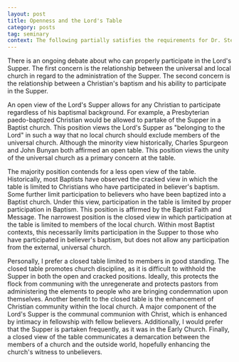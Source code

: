 ```yaml
---
layout: post
title: Openness and the Lord's Table
category: posts
tag: seminary
context: The following partially satisfies the requirements for Dr. Stephen Eccher's Christian Theology III class at Southeastern Baptist Theological Seminary.
---
```


There is an ongoing debate about who can properly participate in the Lord's Supper. The first concern is the relationship between the universal and local church in regard to the administration of the Supper. The second concern is the relationship between a Christian's baptism and his ability to participate in the Supper.

An open view of the Lord's Supper allows for any Christian to participate regardless of his baptismal background. For example, a Presbyterian paedo-baptized Christian would be allowed to partake of the Supper in a Baptist church. This position views the Lord's Supper as "belonging to the Lord" in such a way that no local church should exclude members of the universal church. Although the minority view historically, Charles Spurgeon and John Bunyan both affirmed an open table. This position views the unity of the universal church as a primary concern at the table.

The majority position contends for a less open view of the table. Historically, most Baptists have observed the cracked view in which the table is limited to Christians who have participated in believer's baptism. Some further limit participation to believers who have been baptized into a Baptist church. Under this view, participation in the table is limited by proper participation in Baptism. This position is affirmed by the Baptist Faith and Message. The narrowest position is the closed view in which participation at the table is limited to members of the local church. Within most Baptist contexts, this necessarily limits participation in the Supper to those who have participated in believer's baptism, but does not allow any participation from the external, universal church.

Personally, I prefer a closed table limited to members in good standing. The closed table promotes church discipline, as it is difficult to withhold the Supper in both the open and cracked positions. Ideally, this protects the flock from communing with the unregenerate and protects pastors from administering the elements to people who are bringing condemnation upon themselves. Another benefit to the closed table is the enhancement of Christian community within the local church. A major component of the Lord's Supper is the communal communion with Christ, which is enhanced by intimacy in fellowship with fellow believers. Additionally, I would prefer that the Supper is partaken frequently, as it was in the Early Church. Finally, a closed view of the table communicates a demarcation between the members of a church and the outside world, hopefully enhancing the church's witness to unbelievers.

